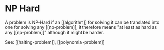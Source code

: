# NP Hard
A problem is NP-Hard if an [[algorithm]] for solving it can be translated into one for solving any [[np-problem]], it therefore means "at least as hard as any [[np-problem]]" although it might be harder.

See: [[halting-problem]], [[polynomial-problem]]